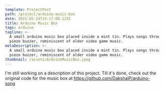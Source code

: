 ```yaml
---
template: ProjectPost
path: /project/arduino-music-box
date: 2021-05-24T15:17:08.123Z
title: Arduino Music Box
tags: arduino
tagline: >-
  A small arduino music box placed inside a mint tin. Plays songs through a
  piezo buzzer, reminiscent of older video game music. 
metaDescription: >-
  A small arduino music box placed inside a mint tin. Plays songs through a
  piezo buzzer, reminiscent of older video game music. 
thumbnail: /assets/ArduinoMusicBox.jpeg
---
```

I'm still working on a description of this project. Till it's done, check out the original code for the music box at https://github.com/DakshalP/arduino-song
